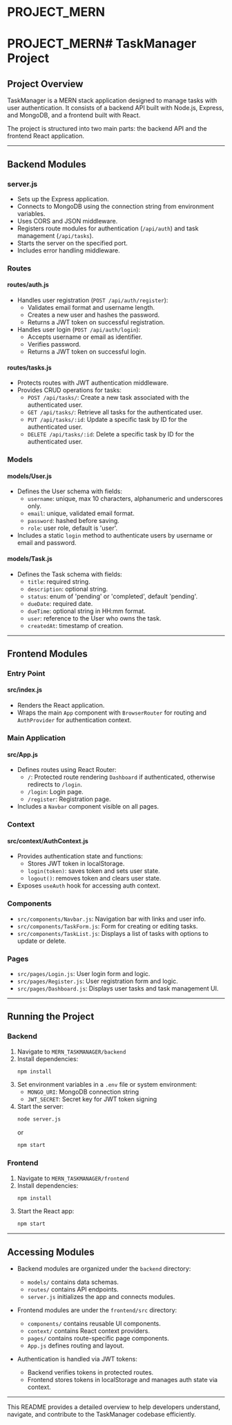 # PROJECT_MERN
# PROJECT_MERN# TaskManager Project

## Project Overview
TaskManager is a MERN stack application designed to manage tasks with user authentication. It consists of a backend API built with Node.js, Express, and MongoDB, and a frontend built with React.

The project is structured into two main parts: the backend API and the frontend React application.

---

## Backend Modules

### server.js
- Sets up the Express application.
- Connects to MongoDB using the connection string from environment variables.
- Uses CORS and JSON middleware.
- Registers route modules for authentication (`/api/auth`) and task management (`/api/tasks`).
- Starts the server on the specified port.
- Includes error handling middleware.

### Routes

#### routes/auth.js
- Handles user registration (`POST /api/auth/register`):
  - Validates email format and username length.
  - Creates a new user and hashes the password.
  - Returns a JWT token on successful registration.
- Handles user login (`POST /api/auth/login`):
  - Accepts username or email as identifier.
  - Verifies password.
  - Returns a JWT token on successful login.

#### routes/tasks.js
- Protects routes with JWT authentication middleware.
- Provides CRUD operations for tasks:
  - `POST /api/tasks/`: Create a new task associated with the authenticated user.
  - `GET /api/tasks/`: Retrieve all tasks for the authenticated user.
  - `PUT /api/tasks/:id`: Update a specific task by ID for the authenticated user.
  - `DELETE /api/tasks/:id`: Delete a specific task by ID for the authenticated user.

### Models

#### models/User.js
- Defines the User schema with fields:
  - `username`: unique, max 10 characters, alphanumeric and underscores only.
  - `email`: unique, validated email format.
  - `password`: hashed before saving.
  - `role`: user role, default is 'user'.
- Includes a static `login` method to authenticate users by username or email and password.

#### models/Task.js
- Defines the Task schema with fields:
  - `title`: required string.
  - `description`: optional string.
  - `status`: enum of 'pending' or 'completed', default 'pending'.
  - `dueDate`: required date.
  - `dueTime`: optional string in HH:mm format.
  - `user`: reference to the User who owns the task.
  - `createdAt`: timestamp of creation.

---

## Frontend Modules

### Entry Point

#### src/index.js
- Renders the React application.
- Wraps the main `App` component with `BrowserRouter` for routing and `AuthProvider` for authentication context.

### Main Application

#### src/App.js
- Defines routes using React Router:
  - `/`: Protected route rendering `Dashboard` if authenticated, otherwise redirects to `/login`.
  - `/login`: Login page.
  - `/register`: Registration page.
- Includes a `Navbar` component visible on all pages.

### Context

#### src/context/AuthContext.js
- Provides authentication state and functions:
  - Stores JWT token in localStorage.
  - `login(token)`: saves token and sets user state.
  - `logout()`: removes token and clears user state.
- Exposes `useAuth` hook for accessing auth context.

### Components

- `src/components/Navbar.js`: Navigation bar with links and user info.
- `src/components/TaskForm.js`: Form for creating or editing tasks.
- `src/components/TaskList.js`: Displays a list of tasks with options to update or delete.

### Pages

- `src/pages/Login.js`: User login form and logic.
- `src/pages/Register.js`: User registration form and logic.
- `src/pages/Dashboard.js`: Displays user tasks and task management UI.

---

## Running the Project

### Backend
1. Navigate to `MERN_TASKMANAGER/backend`
2. Install dependencies:  
   ```bash
   npm install
   ```
3. Set environment variables in a `.env` file or system environment:  
   - `MONGO_URI`: MongoDB connection string  
   - `JWT_SECRET`: Secret key for JWT token signing
4. Start the server:  
   ```bash
   node server.js
   ```
   or  
   ```bash
   npm start
   ```

### Frontend
1. Navigate to `MERN_TASKMANAGER/frontend`
2. Install dependencies:  
   ```bash
   npm install
   ```
3. Start the React app:  
   ```bash
   npm start
   ```

---

## Accessing Modules

- Backend modules are organized under the `backend` directory:
  - `models/` contains data schemas.
  - `routes/` contains API endpoints.
  - `server.js` initializes the app and connects modules.

- Frontend modules are under the `frontend/src` directory:
  - `components/` contains reusable UI components.
  - `context/` contains React context providers.
  - `pages/` contains route-specific page components.
  - `App.js` defines routing and layout.

- Authentication is handled via JWT tokens:
  - Backend verifies tokens in protected routes.
  - Frontend stores tokens in localStorage and manages auth state via context.

---

This README provides a detailed overview to help developers understand, navigate, and contribute to the TaskManager codebase efficiently.
